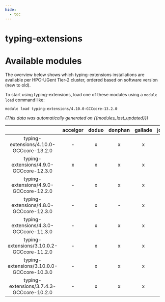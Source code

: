 ```yaml
---
hide:
  - toc
---
```


typing-extensions
=================

# Available modules


The overview below shows which typing-extensions installations are available per HPC-UGent Tier-2 cluster, ordered based on software version (new to old).

To start using typing-extensions, load one of these modules using a `module load` command like:

```shell
module load typing-extensions/4.10.0-GCCcore-13.2.0
```

*(This data was automatically generated on {{modules_last_updated}})*  

| |accelgor|doduo|donphan|gallade|joltik|shinx|skitty|
| :---: | :---: | :---: | :---: | :---: | :---: | :---: | :---: |
|typing-extensions/4.10.0-GCCcore-13.2.0|-|x|x|x|-|x|x|
|typing-extensions/4.9.0-GCCcore-12.3.0|x|x|x|x|x|x|x|
|typing-extensions/4.9.0-GCCcore-12.2.0|-|x|x|x|-|-|-|
|typing-extensions/4.8.0-GCCcore-12.3.0|-|x|-|x|-|-|-|
|typing-extensions/4.3.0-GCCcore-11.3.0|-|x|x|x|-|x|-|
|typing-extensions/3.10.0.2-GCCcore-11.2.0|-|x|x|x|-|-|-|
|typing-extensions/3.10.0.0-GCCcore-10.3.0|-|x|x|x|-|-|-|
|typing-extensions/3.7.4.3-GCCcore-10.2.0|-|x|x|x|-|-|-|
